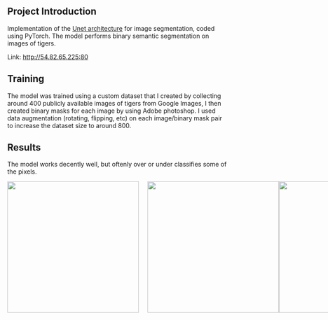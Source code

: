 ## Project Introduction

Implementation of the [Unet architecture](https://arxiv.org/pdf/1505.04597) for image segmentation, coded using PyTorch. The model performs binary semantic segmentation on images of tigers. 

Link: http://54.82.65.225:80

## Training

The model was trained using a custom dataset that I created by collecting around 400 publicly available images of tigers from Google Images, I then created binary masks for each image by using Adobe photoshop. I used data augmentation (rotating, flipping, etc) on each image/binary mask pair to increase the dataset size to around 800.

## Results

The model works decently well, but oftenly over or under classifies some of the pixels. 

<div style="display: flex;">
  <img src="https://github.com/user-attachments/assets/2283d7a5-bb12-42c1-8214-169f8161862a" width="300" style="margin-right: 20px;" />
  <img src="https://github.com/user-attachments/assets/b28d4b72-adb7-4caf-9a6d-11a49eac99af" width="300" />
  <img src="https://github.com/user-attachments/assets/b9ba35d8-f725-4b5f-bb8a-0e17892c4111" width="300" />
  <img src="https://github.com/user-attachments/assets/2c9c6d65-aad8-46d8-9061-3dea316f541f" width="300" />
  <img src="https://github.com/user-attachments/assets/13882b35-c5df-4c79-a164-826164019f64" width="300" />
</div>
